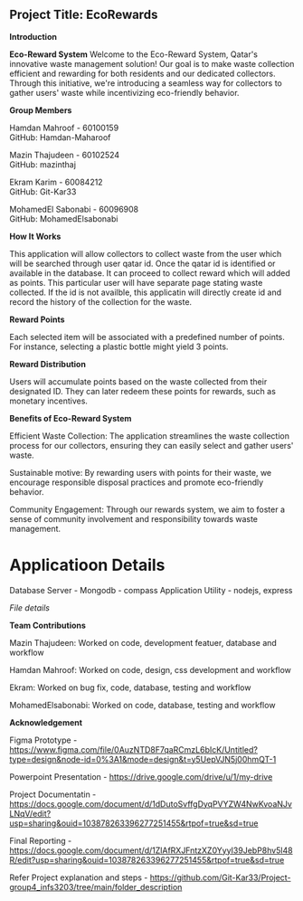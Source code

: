 ## Project Title: EcoRewards 

**Introduction**

**Eco-Reward System**
Welcome to the Eco-Reward System, Qatar's innovative waste management solution! Our goal is to make waste collection efficient and rewarding for both residents and our dedicated collectors. 
Through this initiative, we're introducing a seamless way for collectors to gather users' waste while incentivizing eco-friendly behavior.

**Group Members**

Hamdan Mahroof - 60100159	  
GitHub: Hamdan-Maharoof

Mazin Thajudeen - 60102524 <br> 
GitHub: mazinthaj

Ekram Karim - 60084212 <br>
GitHub: Git-Kar33

MohamedEl Sabonabi - 60096908 <br> 
GitHub: MohamedElsabonabi

**How It Works**

This application will allow collectors to collect waste from the user which will be searched through user qatar id. Once the qatar id is identified or available in the database. It can proceed to collect reward which will added as points. 
This particular user will have separate page stating waste collected. If the id is not availble, this applicatin will directly create id and record the history of the collection for the waste.

**Reward Points**

Each selected item will be associated with a predefined number of points. For instance, selecting a plastic bottle might yield 3 points.

**Reward Distribution**

Users will accumulate points based on the waste collected from their designated ID. They can later redeem these points for rewards, such as monetary incentives.

**Benefits of Eco-Reward System**

Efficient Waste Collection: The application streamlines the waste collection process for our collectors, ensuring they can easily select and gather users' waste.

Sustainable motive: By rewarding users with points for their waste, we encourage responsible disposal practices and promote eco-friendly behavior.

Community Engagement: Through our rewards system, we aim to foster a sense of community involvement and responsibility towards waste management.


# Applicatioon Details

Database Server - Mongodb - compass
Application Utility - nodejs, express

*File details*









**Team Contributions**

Mazin Thajudeen: Worked on code, development featuer, database and workflow

Hamdan Mahroof: Worked on code, design, css development and workflow

Ekram: Worked on bug fix, code, database, testing and workflow

MohamedElsabonabi: Worked on code, database, testing and workflow


**Acknowledgement**

Figma Prototype - https://www.figma.com/file/0AuzNTD8F7qaRCmzL6bIcK/Untitled?type=design&node-id=0%3A1&mode=design&t=y5UepVJN5j00hmQT-1

Powerpoint Presentation - https://drive.google.com/drive/u/1/my-drive

Project Documentatin -  https://docs.google.com/document/d/1dDutoSvffgDyqPVYZW4NwKvoaNJvLNqV/edit?usp=sharing&ouid=103878263396277251455&rtpof=true&sd=true

Final Reporting - https://docs.google.com/document/d/1ZlAfRXJFntzXZ0YyyI39JebP8hv5l48R/edit?usp=sharing&ouid=103878263396277251455&rtpof=true&sd=true 

Refer Project explanation and steps - https://github.com/Git-Kar33/Project-group4_infs3203/tree/main/folder_description
